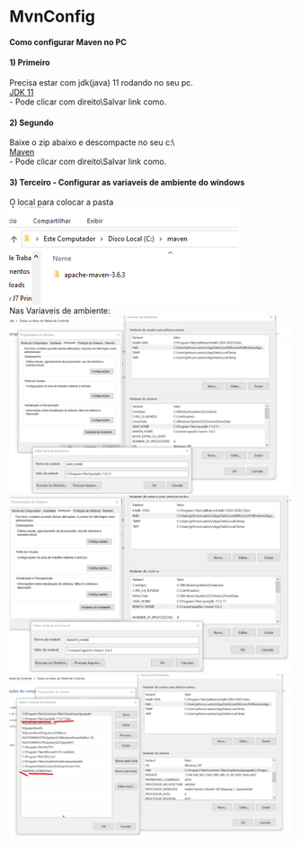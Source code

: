 # MvnConfig 
<h4>Como configurar Maven no PC</h4>

<h4>1) Primeiro</h4>
Precisa estar com jdk(java) 11 rodando no seu pc. </br>
<a href="https://drive.google.com/file/d/1PLhyjuTTEDB7DMFPobHB8lPlqKT0CUCp/view?usp=sharing">JDK 11</a>
</br> - Pode clicar com direito\Salvar link como.
</br>
<h4>2) Segundo</h4>
Baixe o zip abaixo e descompacte no seu c:\ </br>
<a href="https://drive.google.com/file/d/15KpIEyJzl768fm_WM538Ttu8WAxPMmUO/view?usp=sharing">Maven</a>
</br> - Pode clicar com direito\Salvar link como.
</br>
<h4>3) Terceiro - Configurar as variaveis de ambiente do windows</h4>
O local para colocar a pasta</br>
<img src="olocal.png"> </br>
Nas Variaveis de ambiente: </br>
<img src="java_home.png"> </br>
<img src="maven_home.png"> </br>
<img src="path.png"> </br>